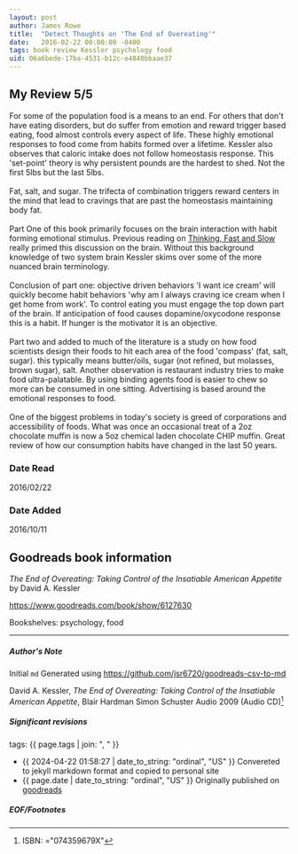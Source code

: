 ```yaml
---
layout: post
author: James Rowe
title:  "Detect Thoughts on 'The End of Overeating'"
date:   2016-02-22 00:00:00 -0400
tags: book review Kessler psychology food
uid: 06a6bede-17ba-4531-b12c-e4848bbaae37
---
```


<!-- highly dependent on how you personally use jekyll templates, and how you want this to show up -->
<!-- escape any jekyll keys with double brackets -->

## My Review 5/5

For some of the population food is a means to an end. For others that don't have eating disorders, but do suffer from emotion and reward trigger based eating, food almost controls every aspect of life. These highly emotional responses to food come from habits formed over a lifetime. Kessler also observes that caloric intake does not follow homeostasis response. This 'set-point' theory is why persistent pounds are the hardest to shed. Not the first 5lbs but the last 5lbs.<br/><br/>Fat, salt, and sugar. The trifecta of combination triggers reward centers in the mind that lead to cravings that are past the homeostasis maintaining body fat.<br/><br/>Part One of this book primarily focuses on the brain interaction with habit forming emotional stimulus. Previous reading on [Thinking, Fast and Slow](https://www.goodreads.com/book/show/11468377) really primed this discussion on the brain. Without this background knowledge of two system brain Kessler skims over some of the more nuanced brain terminology.<br/><br/>Conclusion of part one: objective driven behaviors 'I want ice cream' will quickly become habit behaviors 'why am I always craving ice cream when I get home from work'. To control eating you must engage the top down part of the brain. If anticipation of food causes dopamine/oxycodone response this is a habit. If hunger is the motivator it is an objective.<br/><br/>Part two and added to much of the literature is a study on how food scientists design their foods to hit each area of the food 'compass' (fat, salt, sugar). this typically means butter/oils, sugar (not refined, but molasses, brown sugar), salt. Another observation is restaurant industry tries to make food ultra-palatable. By using binding agents food is easier to chew so more can be consumed in one sitting. Advertising is based around the emotional responses to food.<br/><br/>One of the biggest problems in today's society is greed of corporations and accessibility of foods. What was once an occasional treat of a 2oz chocolate muffin is now a 5oz chemical laden chocolate CHIP muffin. Great review of how our consumption habits have changed in the last 50 years.

### Date Read
2016/02/22

### Date Added
2016/10/11

## Goodreads book information

*The End of Overeating: Taking Control of the Insatiable American Appetite* by David A. Kessler

https://www.goodreads.com/book/show/6127630

Bookshelves: psychology, food

---

##### Author's Note

Initial `md` Generated using https://github.com/jsr6720/goodreads-csv-to-md

David A. Kessler, *The End of Overeating: Taking Control of the Insatiable American Appetite*, Blair Hardman Simon  Schuster Audio 2009 (Audio CD)[^1]

##### Significant revisions

tags: {{ page.tags | join: ", " }} <!-- todo move this somewhere -->

- {{ 2024-04-22 01:58:27 | date_to_string: "ordinal", "US" }} Convereted to jekyll markdown format and copied to personal site
- {{ page.date | date_to_string: "ordinal", "US" }} Originally published on [goodreads](https://www.goodreads.com)

##### EOF/Footnotes

[^1]: ISBN: ="074359679X"